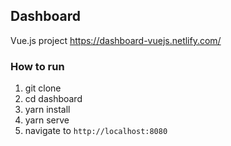## Dashboard
Vue.js project
https://dashboard-vuejs.netlify.com/

### How to run
1. git clone
2. cd dashboard
3. yarn install
4. yarn serve
5. navigate to `http://localhost:8080`